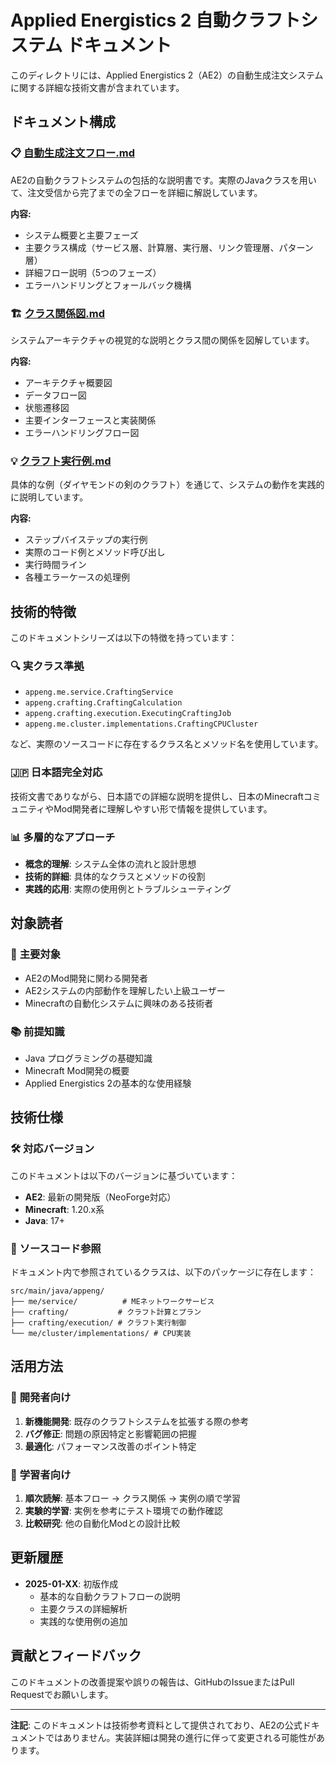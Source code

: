 # Applied Energistics 2 自動クラフトシステム ドキュメント

このディレクトリには、Applied Energistics 2（AE2）の自動生成注文システムに関する詳細な技術文書が含まれています。

## ドキュメント構成

### 📋 [自動生成注文フロー.md](./自動生成注文フロー.md)
AE2の自動クラフトシステムの包括的な説明書です。実際のJavaクラスを用いて、注文受信から完了までの全フローを詳細に解説しています。

**内容:**
- システム概要と主要フェーズ
- 主要クラス構成（サービス層、計算層、実行層、リンク管理層、パターン層）
- 詳細フロー説明（5つのフェーズ）
- エラーハンドリングとフォールバック機構

### 🏗️ [クラス関係図.md](./クラス関係図.md)
システムアーキテクチャの視覚的な説明とクラス間の関係を図解しています。

**内容:**
- アーキテクチャ概要図
- データフロー図
- 状態遷移図
- 主要インターフェースと実装関係
- エラーハンドリングフロー図

### 💡 [クラフト実行例.md](./クラフト実行例.md)
具体的な例（ダイヤモンドの剣のクラフト）を通じて、システムの動作を実践的に説明しています。

**内容:**
- ステップバイステップの実行例
- 実際のコード例とメソッド呼び出し
- 実行時間ライン
- 各種エラーケースの処理例

## 技術的特徴

このドキュメントシリーズは以下の特徴を持っています：

### 🔍 **実クラス準拠**
- `appeng.me.service.CraftingService`
- `appeng.crafting.CraftingCalculation`
- `appeng.crafting.execution.ExecutingCraftingJob`
- `appeng.me.cluster.implementations.CraftingCPUCluster`

など、実際のソースコードに存在するクラス名とメソッド名を使用しています。

### 🇯🇵 **日本語完全対応**
技術文書でありながら、日本語での詳細な説明を提供し、日本のMinecraftコミュニティやMod開発者に理解しやすい形で情報を提供しています。

### 📊 **多層的なアプローチ**
- **概念的理解**: システム全体の流れと設計思想
- **技術的詳細**: 具体的なクラスとメソッドの役割
- **実践的応用**: 実際の使用例とトラブルシューティング

## 対象読者

### 🎯 **主要対象**
- AE2のMod開発に関わる開発者
- AE2システムの内部動作を理解したい上級ユーザー
- Minecraftの自動化システムに興味のある技術者

### 📚 **前提知識**
- Java プログラミングの基礎知識
- Minecraft Mod開発の概要
- Applied Energistics 2の基本的な使用経験

## 技術仕様

### 🛠️ **対応バージョン**
このドキュメントは以下のバージョンに基づいています：
- **AE2**: 最新の開発版（NeoForge対応）
- **Minecraft**: 1.20.x系
- **Java**: 17+

### 📁 **ソースコード参照**
ドキュメント内で参照されているクラスは、以下のパッケージに存在します：
```
src/main/java/appeng/
├── me/service/          # MEネットワークサービス
├── crafting/           # クラフト計算とプラン
├── crafting/execution/ # クラフト実行制御
└── me/cluster/implementations/ # CPU実装
```

## 活用方法

### 🔧 **開発者向け**
1. **新機能開発**: 既存のクラフトシステムを拡張する際の参考
2. **バグ修正**: 問題の原因特定と影響範囲の把握
3. **最適化**: パフォーマンス改善のポイント特定

### 📖 **学習者向け**
1. **順次読解**: 基本フロー → クラス関係 → 実例の順で学習
2. **実験的学習**: 実例を参考にテスト環境での動作確認
3. **比較研究**: 他の自動化Modとの設計比較

## 更新履歴

- **2025-01-XX**: 初版作成
  - 基本的な自動クラフトフローの説明
  - 主要クラスの詳細解析
  - 実践的な使用例の追加

## 貢献とフィードバック

このドキュメントの改善提案や誤りの報告は、GitHubのIssueまたはPull Requestでお願いします。

---

**注記**: このドキュメントは技術参考資料として提供されており、AE2の公式ドキュメントではありません。実装詳細は開発の進行に伴って変更される可能性があります。